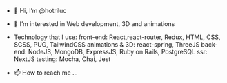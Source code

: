 - 👋 Hi, I’m @hotriluc
- 👀 I’m interested in Web development, 3D and animations

- Technology that I use: 
front-end: React,react-router, Redux, HTML, CSS, SCSS, PUG, TailwindCSS
animations & 3D: react-spring, ThreeJS
back-end: NodeJS, MongoDB, ExpressJS, Ruby on Rails, PostgreSQL
ssr: NextJS
testing: Mocha, Chai, Jest
  
- 📫 How to reach me ...

<!---
hotriluc/hotriluc is a ✨ special ✨ repository because its `README.md` (this file) appears on your GitHub profile.
You can click the Preview link to take a look at your changes.
--->
